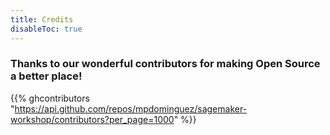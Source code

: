 ```yaml
---
title: Credits
disableToc: true
---
```


### Thanks to our wonderful contributors <i class="fas fa-heart"></i> for making Open Source a better place!

<!---
note: change the url to match the new repo... using old repo as an example placeholder
--->

{{% ghcontributors "https://api.github.com/repos/mpdominguez/sagemaker-workshop/contributors?per_page=1000" %}}

